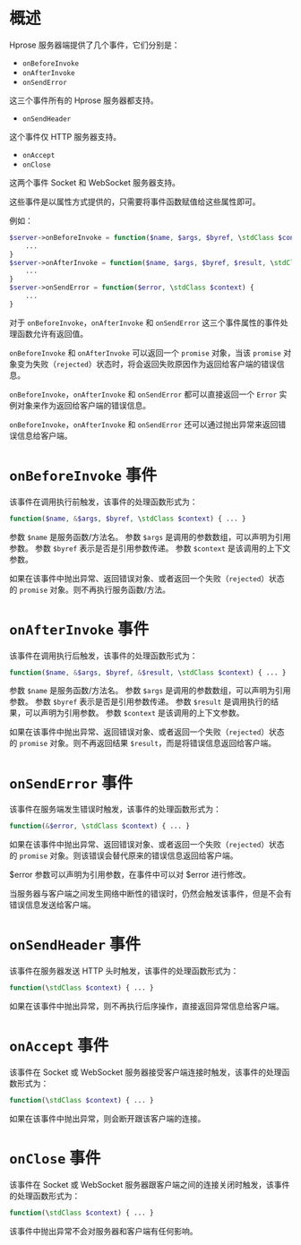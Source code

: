 # 概述

Hprose 服务器端提供了几个事件，它们分别是：

* `onBeforeInvoke`
* `onAfterInvoke`
* `onSendError`

这三个事件所有的 Hprose 服务器都支持。

* `onSendHeader`

这个事件仅 HTTP 服务器支持。

* `onAccept`
* `onClose`

这两个事件 Socket 和 WebSocket 服务器支持。

这些事件是以属性方式提供的，只需要将事件函数赋值给这些属性即可。

例如：

```php
$server->onBeforeInvoke = function($name, $args, $byref, \stdClass $context) {
    ...
}
$server->onAfterInvoke = function($name, $args, $byref, $result, \stdClass $context) {
    ...
}
$server->onSendError = function($error, \stdClass $context) {
    ...
}
```

对于 `onBeforeInvoke`，`onAfterInvoke` 和 `onSendError` 这三个事件属性的事件处理函数允许有返回值。

`onBeforeInvoke` 和 `onAfterInvoke` 可以返回一个 `promise` 对象，当该 `promise` 对象变为失败（`rejected`）状态时，将会返回失败原因作为返回给客户端的错误信息。

`onBeforeInvoke`，`onAfterInvoke` 和 `onSendError` 都可以直接返回一个 `Error` 实例对象来作为返回给客户端的错误信息。

`onBeforeInvoke`，`onAfterInvoke` 和 `onSendError` 还可以通过抛出异常来返回错误信息给客户端。

# `onBeforeInvoke` 事件

该事件在调用执行前触发，该事件的处理函数形式为：

```php
function($name, &$args, $byref, \stdClass $context) { ... }
```

参数 `$name` 是服务函数/方法名。
参数 `$args` 是调用的参数数组，可以声明为引用参数。
参数 `$byref` 表示是否是引用参数传递。
参数 `$context` 是该调用的上下文参数。

如果在该事件中抛出异常、返回错误对象、或者返回一个失败（`rejected`）状态的 `promise` 对象。则不再执行服务函数/方法。

# `onAfterInvoke` 事件

该事件在调用执行后触发，该事件的处理函数形式为：

```php
function($name, &$args, $byref, &$result, \stdClass $context) { ... }
```

参数 `$name` 是服务函数/方法名。
参数 `$args` 是调用的参数数组，可以声明为引用参数。
参数 `$byref` 表示是否是引用参数传递。
参数 `$result` 是调用执行的结果，可以声明为引用参数。
参数 `$context` 是该调用的上下文参数。

如果在该事件中抛出异常、返回错误对象、或者返回一个失败（`rejected`）状态的 `promise` 对象。则不再返回结果 `$result`，而是将错误信息返回给客户端。

# `onSendError` 事件

该事件在服务端发生错误时触发，该事件的处理函数形式为：

```php
function(&$error, \stdClass $context) { ... }
```

如果在该事件中抛出异常、返回错误对象、或者返回一个失败（`rejected`）状态的 `promise` 对象。则该错误会替代原来的错误信息返回给客户端。

$error 参数可以声明为引用参数，在事件中可以对 $error 进行修改。

当服务器与客户端之间发生网络中断性的错误时，仍然会触发该事件，但是不会有错误信息发送给客户端。

# `onSendHeader` 事件

该事件在服务器发送 HTTP 头时触发，该事件的处理函数形式为：

```php
function(\stdClass $context) { ... }
```

如果在该事件中抛出异常，则不再执行后序操作，直接返回异常信息给客户端。

# `onAccept` 事件

该事件在 Socket 或 WebSocket 服务器接受客户端连接时触发，该事件的处理函数形式为：

```php
function(\stdClass $context) { ... }
```

如果在该事件中抛出异常，则会断开跟该客户端的连接。

# `onClose` 事件

该事件在 Socket 或 WebSocket 服务器跟客户端之间的连接关闭时触发，该事件的处理函数形式为：

```php
function(\stdClass $context) { ... }
```

该事件中抛出异常不会对服务器和客户端有任何影响。